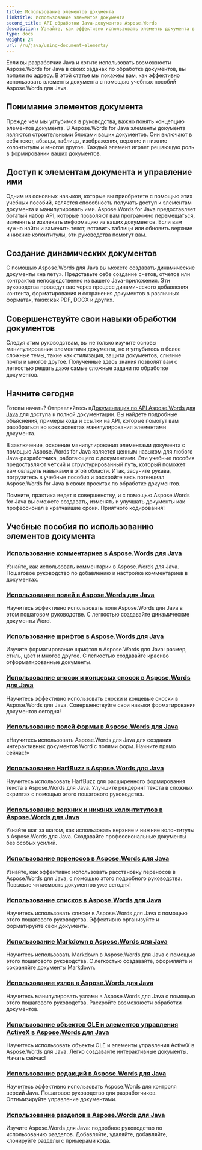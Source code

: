 ```yaml
---
title: Использование элементов документа
linktitle: Использование элементов документа
second_title: API обработки Java-документов Aspose.Words
description: Узнайте, как эффективно использовать элементы документа в Aspose.Words для Java, с помощью наших подробных руководств. Совершенствуйте свои навыки обработки документов Java сегодня!
type: docs
weight: 24
url: /ru/java/using-document-elements/
---
```


Если вы разработчик Java и хотите использовать возможности Aspose.Words for Java в своих задачах по обработке документов, вы попали по адресу. В этой статье мы покажем вам, как эффективно использовать элементы документа с помощью учебных пособий Aspose.Words для Java.

## Понимание элементов документа

Прежде чем мы углубимся в руководства, важно понять концепцию элементов документа. В Aspose.Words for Java элементы документа являются строительными блоками ваших документов. Они включают в себя текст, абзацы, таблицы, изображения, верхние и нижние колонтитулы и многое другое. Каждый элемент играет решающую роль в формировании ваших документов.

## Доступ к элементам документа и управление ими

Одним из основных навыков, которые вы приобретете с помощью этих учебных пособий, является способность получать доступ к элементам документа и манипулировать ими. Aspose.Words for Java предоставляет богатый набор API, которые позволяют вам программно перемещаться, изменять и извлекать информацию из ваших документов. Если вам нужно найти и заменить текст, вставить таблицы или обновить верхние и нижние колонтитулы, эти руководства помогут вам.

## Создание динамических документов

С помощью Aspose.Words для Java вы можете создавать динамические документы «на лету». Представьте себе создание счетов, отчетов или контрактов непосредственно из вашего Java-приложения. Эти руководства проведут вас через процесс динамического добавления контента, форматирования и сохранения документов в различных форматах, таких как PDF, DOCX и других.

## Совершенствуйте свои навыки обработки документов

Следуя этим руководствам, вы не только изучите основы манипулирования элементами документа, но и углубитесь в более сложные темы, такие как стилизация, защита документов, слияние почты и многое другое. Полученные здесь знания позволят вам с легкостью решать даже самые сложные задачи по обработке документов.

## Начните сегодня

 Готовы начать? Отправляйтесь в[Документация по API Aspose.Words для Java](https://reference.aspose.com/words/java/) для доступа к полной документации. Вы найдете подробные объяснения, примеры кода и ссылки на API, которые помогут вам разобраться во всех аспектах манипулирования элементами документа.

В заключение, освоение манипулирования элементами документа с помощью Aspose.Words for Java является ценным навыком для любого Java-разработчика, работающего с документами. Эти учебные пособия предоставляют четкий и структурированный путь, который поможет вам овладеть навыками в этой области. Итак, засучите рукава, погрузитесь в учебные пособия и раскройте весь потенциал Aspose.Words for Java в своих проектах по обработке документов.

Помните, практика ведет к совершенству, и с помощью Aspose.Words for Java вы сможете создавать, изменять и улучшать документы как профессионал в кратчайшие сроки. Приятного кодирования!

## Учебные пособия по использованию элементов документа
### [Использование комментариев в Aspose.Words для Java](./using-comments/)
Узнайте, как использовать комментарии в Aspose.Words для Java. Пошаговое руководство по добавлению и настройке комментариев в документах.
### [Использование полей в Aspose.Words для Java](./using-fields/)
Научитесь эффективно использовать поля Aspose.Words для Java в этом пошаговом руководстве. С легкостью создавайте динамические документы Word.
### [Использование шрифтов в Aspose.Words для Java](./using-fonts/)
Изучите форматирование шрифтов в Aspose.Words для Java: размер, стиль, цвет и многое другое. С легкостью создавайте красиво отформатированные документы.
### [Использование сносок и концевых сносок в Aspose.Words для Java](./using-footnotes-and-endnotes/)
Научитесь эффективно использовать сноски и концевые сноски в Aspose.Words для Java. Совершенствуйте свои навыки форматирования документов сегодня!
### [Использование полей формы в Aspose.Words для Java](./using-form-fields/)
«Научитесь использовать Aspose.Words для Java для создания интерактивных документов Word с полями форм. Начните прямо сейчас!»
### [Использование HarfBuzz в Aspose.Words для Java](./using-harfbuzz/)
Научитесь использовать HarfBuzz для расширенного формирования текста в Aspose.Words для Java. Улучшите рендеринг текста в сложных скриптах с помощью этого пошагового руководства.
### [Использование верхних и нижних колонтитулов в Aspose.Words для Java](./using-headers-and-footers/)
Узнайте шаг за шагом, как использовать верхние и нижние колонтитулы в Aspose.Words для Java. Создавайте профессиональные документы без особых усилий.
### [Использование переносов в Aspose.Words для Java](./using-hyphenation/)
Узнайте, как эффективно использовать расстановку переносов в Aspose.Words для Java, с помощью этого подробного руководства. Повысьте читаемость документов уже сегодня!
### [Использование списков в Aspose.Words для Java](./using-lists/)
Научитесь использовать списки в Aspose.Words для Java с помощью этого пошагового руководства. Эффективно организуйте и форматируйте свои документы.
### [Использование Markdown в Aspose.Words для Java](./using-markdown/)
Научитесь использовать Markdown в Aspose.Words для Java с помощью этого пошагового руководства. С легкостью создавайте, оформляйте и сохраняйте документы Markdown.
### [Использование узлов в Aspose.Words для Java](./using-nodes/)
Научитесь манипулировать узлами в Aspose.Words для Java с помощью этого пошагового руководства. Раскройте возможности обработки документов.
### [Использование объектов OLE и элементов управления ActiveX в Aspose.Words для Java](./using-ole-objects-and-activex/)
Научитесь использовать объекты OLE и элементы управления ActiveX в Aspose.Words для Java. Легко создавайте интерактивные документы. Начать сейчас!
### [Использование редакций в Aspose.Words для Java](./using-revisions/)
Научитесь эффективно использовать Aspose.Words для контроля версий Java. Пошаговое руководство для разработчиков. Оптимизируйте управление документами.
### [Использование разделов в Aspose.Words для Java](./using-sections/)
Изучите Aspose.Words для Java: подробное руководство по использованию разделов. Добавляйте, удаляйте, добавляйте, клонируйте разделы с примерами кода.